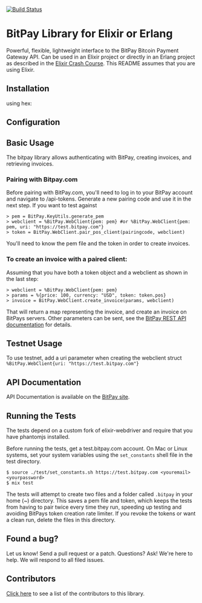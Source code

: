 [![Build Status](https://travis-ci.org/bitpay/elixir-client.svg?branch=master)](https://travis-ci.org/bitpay/elixir-client)

# BitPay Library for Elixir or Erlang
Powerful, flexible, lightweight interface to the BitPay Bitcoin Payment Gateway API. Can be used in an Elixir project or directly in an Erlang project as described in the [Elixir Crash Course](http://elixir-lang.org/crash-course.html). This README assumes that you are using Elixir.

## Installation

using hex:
## Configuration

## Basic Usage

The bitpay library allows authenticating with BitPay, creating invoices, and retrieving invoices.
  
### Pairing with Bitpay.com

Before pairing with BitPay.com, you'll need to log in to your BitPay account and navigate to /api-tokens. Generate a new pairing code and use it in the next step. If you want to test against 

    > pem = BitPay.KeyUtils.generate_pem
    > webclient = %BitPay.WebClient{pem: pem} #or %BitPay.WebClient{pem: pem, uri: "https://test.bitpay.com"}
    > token = BitPay.WebClient.pair_pos_client(pairingcode, webclient) 

You'll need to know the pem file and the token in order to create invoices.

### To create an invoice with a paired client:

Assuming that you have both a token object and a webclient as shown in the last step:

    > webclient = %BitPay.WebClient{pem: pem}
    > params = %{price: 100, currency: "USD", token: token.pos}
    > invoice = BitPay.WebClient.create_invoice(params, webclient)

That will return a map representing the invoice, and create an invoice on BitPays servers. Other parameters can be sent, see the [BitPay REST API documentation](https://bitpay.com/api#resource-Invoices) for details.

## Testnet Usage

  To use testnet, add a uri parameter when creating the webclient struct `%BitPay.WebClient{uri: "https://test.bitpay.com"}`
  

## API Documentation

API Documentation is available on the [BitPay site](https://bitpay.com/api).

## Running the Tests

The tests depend on a custom fork of elixir-webdriver and require that you have phantomjs installed.

Before running the tests, get a test.bitpay.com account. On Mac or Linux systems, set your system variables using the `set_constants` shell file in the test directory. 

    $ source ./test/set_constants.sh https://test.bitpay.com <youremail> <yourpassword>
    $ mix test

The tests will attempt to create two files and a folder called `.bitpay` in your home (~) directory. This saves a pem file and token, which keeps the tests from having to pair twice every time they run, speeding up testing and avoiding BitPays token creation rate limiter. If you revoke the tokens or want a clean run, delete the files in this directory.

## Found a bug?
Let us know! Send a pull request or a patch. Questions? Ask! We're here to help. We will respond to all filed issues.

## Contributors
[Click here](https://github.com/philosodad/bitpay-elixir/graphs/contributors) to see a list of the contributors to this library.

